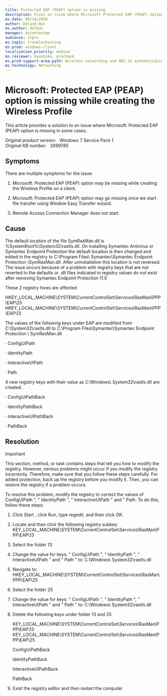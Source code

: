 ```yaml
---
title: Protected EAP (PEAP) option is missing
description: Fixes an issue where Microsoft Protected EAP (PEAP) option is missing.
ms.date: 09/14/2020
author: Deland-Han
ms.author: delhan
manager: dscontentpm
audience: itpro
ms.topic: troubleshooting
ms.prod: windows-client
localization_priority: medium
ms.reviewer: kaushika, prachank
ms.prod-support-area-path: Wireless networking and 802.1X authentication
ms.technology: Networking
---
```

# Microsoft: Protected EAP (PEAP) option is missing while creating the Wireless Profile

This article provides a solution to an issue where Microsoft: Protected EAP (PEAP) option is missing in some cases.

_Original product version:_ &nbsp; Windows 7 Service Pack 1  
_Original KB number:_ &nbsp; 2699785

## Symptoms

There are multiple symptoms for the issue:

1. Microsoft: Protected EAP (PEAP) option may be missing while creating the Wireless Profile on a client.

2. Microsoft: Protected EAP (PEAP) option may go missing once we start file transfer using Window Easy Transfer wizard.

3. Remote Access Connection Manager does not start.

## Cause

The default location of the file SymRasMan.dll is %SystemRoot%\System32\rastls.dll. On installing Symantec Antivirus or Symantec Endpoint Protection the default location is then changed and edited in the registry to C:\Program Files\ Symantec\Symantec Endpoint Protection \SymRasMan.dll. After uninstallation this location is not reversed. The issue occurs because of a problem with registry keys that are not reverted to the defaults or .dll files indicated in registry values do not exist after removing Symantec Endpoint Protection 11.0

These 2 registry hives are affected

HKEY_LOCAL_MACHINE\SYSTEM\CurrentControlSet\Services\RasMan\PPP\EAP\25 HKEY_LOCAL_MACHINE\SYSTEM\CurrentControlSet\Services\RasMan\PPP\EAP\13

The values of the following keys under EAP are modified from C:\System32\rastls.dll to C:\Program Files\Symantec\Symantec Endpoint Protection \ SymRasMan.dll

· ConfigUiPath

· IdentityPath

· InteractiveUIPath

· Path

4 new registry keys with their value as C:\Windows\ System32\rastls.dll are created.

· ConfigUiPathBack

· IdentityPathBack

· InteractiveUIPathBack

· PathBack

## Resolution

> [!IMPORTANT]
> This section, method, or task contains steps that tell you how to modify the registry. However, serious problems might occur if you modify the registry incorrectly. Therefore, make sure that you follow these steps carefully. For added protection, back up the registry before you modify it. Then, you can restore the registry if a problem occurs. 

To resolve this problem, modify the registry to correct the values of ConfigUiPath ", " IdentityPath ", " InteractiveUIPath " and " Path. To do this, follow these steps:

1. Click Start , click Run, type regedit, and then click OK.

2. Locate and then click the following registry subkey: KEY_LOCAL_MACHINE\SYSTEM\CurrentControlSet\Services\RasMan\PPP\EAP\13 

3. Select the folder 13 

4. Change the value for keys: " ConfigUiPath ", " IdentityPath ", " InteractiveUIPath " and " Path " to: C:\Windows\ System32\rastls.dll 

5. Navigate to: HKEY_LOCAL_MACHINE\SYSTEM\CurrentControlSet\Services\RasMan\PPP\EAP\25 

6. Select the folder 25 

7. Change the value for keys: " ConfigUiPath ", " IdentityPath ", " InteractiveUIPath " and " Path " to: C:\Windows\ System32\rastls.dll 

8. Delete the following keys under  folder 13 and 25 

    KEY_LOCAL_MACHINE\SYSTEM\CurrentControlSet\Services\RasMan\PPP\EAP\13 KEY_LOCAL_MACHINE\SYSTEM\CurrentControlSet\Services\RasMan\PPP\EAP\25

    ConfigUiPathBack

    IdentityPathBack

    InteractiveUIPathBack

    PathBack

9. Exist the registry editor and then restart the computer
